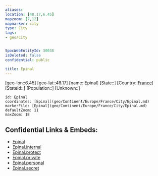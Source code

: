 ```yaml
---
aliases: 
location: [48.17,6.45]
mapzoom: [7,12] 
mapmarker: city 
type: City
tags:
- geo/City


SpocWebEntityId: 30038
isDeleted: false
confidential: public

title: Epinal
---
```

[geo-lon::6.45]
[geo-lat::48.17]
[name::Epinal]
[State::]
[Country::[France](geo/Continent/Europe/France.md)]
[StateId::]
[Population::]
[Unknown::]


```leaflet
id: Epinal
coordinates: [Epinal](geo/Continent/Europe/France/City/Epinal.md)
markerFile: [Epinal](geo/Continent/Europe/France/City/Epinal.md)
defaultZoom: 11 
maxZoom: 18
```


## Confidential Links & Embeds: 
- [Epinal](../../../../../../_public/geo/Continent/Europe/France/City/Epinal.md) 
- [Epinal.internal](../../../../../../_internal/geo/Continent/Europe/France/City/Epinal.internal.md) 
- [Epinal.protect](../../../../../../_protect/geo/Continent/Europe/France/City/Epinal.protect.md) 
- [Epinal.private](../../../../../../_private/geo/Continent/Europe/France/City/Epinal.private.md) 
- [Epinal.personal](../../../../../../_personal/geo/Continent/Europe/France/City/Epinal.personal.md) 
- [Epinal.secret](../../../../../../_secret/geo/Continent/Europe/France/City/Epinal.secret.md) 

